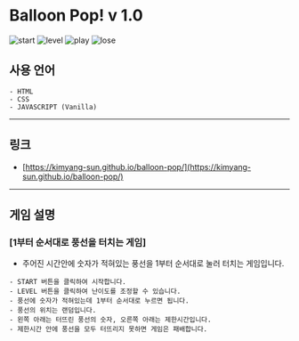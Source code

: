# Balloon Pop! v 1.0

![start](https://user-images.githubusercontent.com/56675004/98949573-3f495200-253b-11eb-94dc-f807f0afea36.png)
![level](https://user-images.githubusercontent.com/56675004/98949572-3eb0bb80-253b-11eb-8dbc-a960217a05a2.png)
![play](https://user-images.githubusercontent.com/56675004/98949575-3fe1e880-253b-11eb-9a6c-5bb9ff0a4094.png)
![lose](https://user-images.githubusercontent.com/56675004/98949576-407a7f00-253b-11eb-93b8-32e5eb6f2fce.png)

## 사용 언어

```
- HTML
- CSS
- JAVASCRIPT (Vanilla)
```

---

## 링크

- [https://kimyang-sun.github.io/balloon-pop/](https://kimyang-sun.github.io/balloon-pop/)

---

## 게임 설명

### [1부터 순서대로 풍선을 터치는 게임]

- 주어진 시간안에 숫자가 적혀있는 풍선을 1부터 순서대로 눌러 터치는 게임입니다.

```
- START 버튼을 클릭하여 시작합니다.
- LEVEL 버튼을 클릭하여 난이도를 조정할 수 있습니다.
- 풍선에 숫자가 적혀있는데 1부터 순서대로 누르면 됩니다.
- 풍선의 위치는 랜덤입니다.
- 왼쪽 아래는 터뜨린 풍선의 숫자, 오른쪽 아래는 제한시간입니다.
- 제한시간 안에 풍선을 모두 터뜨리지 못하면 게임은 패배합니다.
```

